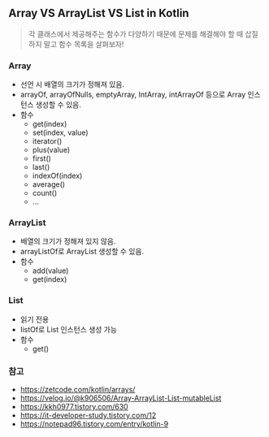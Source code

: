 ## Array VS ArrayList VS List in Kotlin
> 각 클래스에서 제공해주는 함수가 다양하기 때문에 문제를 해결해야 할 때 삽질하지 말고 함수 목록을 살펴보자!
### Array
- 선언 시 배열의 크기가 정해져 있음. 
- arrayOf, arrayOfNulls, emptyArray, IntArray, intArrayOf 등으로 Array 인스턴스 생성할 수 있음.
- 함수
  - get(index)
  - set(index, value)
  - iterator()
  - plus(value)
  - first()
  - last()
  - indexOf(index)
  - average()
  - count()
  - ...

### ArrayList
- 배열의 크기가 정해져 있지 않음.
- arrayListOf로 ArrayList 생성할 수 있음.
- 함수
  - add(value)
  - get(index)

### List
- 읽기 전용
- listOf로 List 인스턴스 생성 가능
- 함수
  - get()

### 참고
- https://zetcode.com/kotlin/arrays/
- https://velog.io/@k906506/Array-ArrayList-List-mutableList
- https://kkh0977.tistory.com/630
- https://it-developer-study.tistory.com/12
- https://notepad96.tistory.com/entry/kotlin-9
